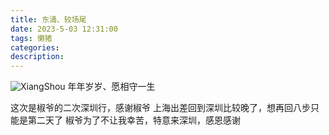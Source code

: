 ```yaml
---
title: 东涌、较场尾
date: 2023-5-03 12:31:00
tags: 懒猪
categories:
description:
---
```

![XiangShou](/images/2023/xiangshouyisheng.jpeg)
年年岁岁、愿相守一生
<!--more-->
这次是椒爷的二次深圳行，感谢椒爷
上海出差回到深圳比较晚了，想再回八步只能是第二天了
椒爷为了不让我幸苦，特意来深圳，感恩感谢

